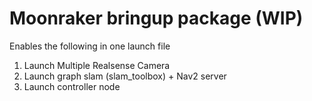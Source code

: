 # Moonraker bringup package (WIP)

Enables the following in one launch file

1. Launch Multiple Realsense Camera
2. Launch graph slam (slam_toolbox) + Nav2 server
3. Launch controller node